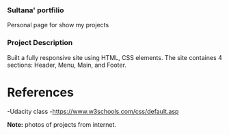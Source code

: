 
### Sultana' portfilio
Personal page for show my projects

### Project Description
Built a fully responsive site using HTML, CSS elements. The site containes 4 sections: Header, Menu, Main, and Footer.

# References
-Udacity class
-https://www.w3schools.com/css/default.asp


**Note:** photos of projects from internet.

